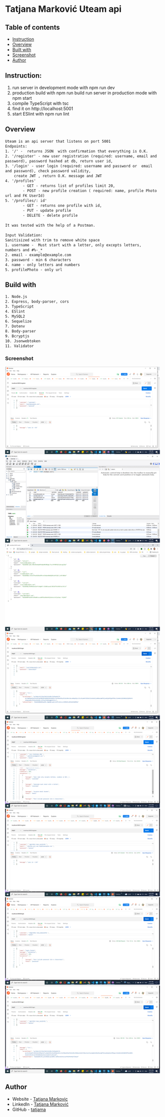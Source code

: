 # Tatjana Marković Uteam api

## Table of contents

  - [Instruction](#instruction)
  - [Overview](#overview)
  - [Built with](#built-with)
  - [Screenshot](#screenshot)
  - [Author](#author)

## Instruction:
1. run server in development mode with
    npm run dev
2. production build with
    npm run build
    run server in production mode with
    npm start
3. compile TypeScript with
    tsc
4. find it on
    http://localhost:5001
5. start ESlint with
    npm run lint

## Overview
    Uteam is an api server that listens on port 5001
    Endpoints:
    1. '/' -  returns JSON  with confirmation that everything is O.K. 
    2. '/register' - new user registration (required: username, email and password), password hashed at db, return user id,
    3. '/login' - user login (required: username and password or  email and password), check password validity,
        create JWT , return O.K. message and JWT
    4. '/profiles'  
            - GET - returns list of profiles limit 20,
            - POST - new profile creation ( required: name, profile Photo url and FK UserId)
    5. '/profiles/: id'
            - GET - returns one profile with id,
            - PUT - update profile 
            - DELETE - delete profile

    It was tested with the help of a Postman.

    Input Validation:
    Sanitisized with trim to remove white space
    1. username -  Must start with a letter, only excepts letters,  numbers and #%-_*
    2. email - example@example.com
    3. password - min 6 characters
    4. name - only letters and numbers
    5. profilePhoto - only url
## Build with 
    1. Node.js
    2. Express, body-parser, cors
    3. TypeScript
    4. ESlint
    5. MySQL2
    6. Sequelize
    7. Dotenv
    8. Body-parser
    9. Bcryptjs
    10. Jsonwebtoken
    11. Validator

### Screenshot

![Postman register](./public/screenshots/register.png)
![MySQL "users" table](./public/screenshots/db-users.png)
![Browser /users](./public/screenshots/users.png)
![Postman login](./public/screenshots/login.png)
![Errors register](./public/screenshots/errors-register.png)
![Valid register](./public/screenshots/valid-register.png)
![Errors login](./public/screenshots/errors-login.png)
![Valid login](./public/screenshots/valid-login.png)
## Author
- Website - [Tatjana Markovic](https://my-react-portfolio-tatjana.vercel.app/)
- LinkedIn - [Tatjana Marković](https://www.linkedin.com/in/tatjana-markovi%C4%87-919501189/)
- GitHub - [tatjama](https://github.com/tatjama)


